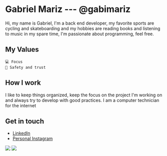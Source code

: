 # Gabriel Mariz --- @gabimariz
Hi, my name is Gabriel, I'm a back end developer, my favorite sports are cycling and skateboarding and my hobbies are reading books and listening to music in my spare time, I'm passionate about programming, feel free.

## My Values
    💻 Focus
    💫 Safety and trust

## How I work
I like to keep things organized, keep the focus on the project I'm working on and always try to develop with good practices.
I am a computer technician for the internet

## Get in touch
- [LinkedIn](https://linkedin.com/in/mariz5g)
- [Personal Instagram](https://instagram.com/gabol.sk8?utm_medium=copy_link)

<img src="https://github-readme-stats.vercel.app/api?username=gabimariz&show_icons=true&include_all_commits=true">
<img src="https://github-readme-stats.vercel.app/api/top-langs/?username=gabimariz&layout=compact&langs_count=7&theme=material-palenight">
